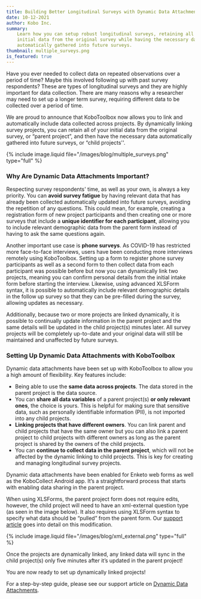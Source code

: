 ```yaml
---
title: Building Better Longitudinal Surveys with Dynamic Data Attachments
date: 10-12-2021
author: Kobo Inc.
summary:
    Learn how you can setup robust longitudinal surveys, retaining all of your
    initial data from the original survey while having the necessary data
    automatically gathered into future surveys.
thumbnail: multiple_surveys.png
is_featured: true
---
```


Have you ever needed to collect data on repeated observations over a period of
time? Maybe this involved following up with past survey respondents? These are
types of longitudinal surveys and they are highly important for data collection.
There are many reasons why a researcher may need to set up a longer term survey,
requiring different data to be collected over a period of time.

We are proud to announce that KoboToolbox now allows you to link and
automatically include data collected across projects. By dynamically linking
survey projects, you can retain all of your initial data from the original
survey, or “parent project”, and then have the necessary data automatically
gathered into future surveys, or “child projects''.

{% include image.liquid file="/images/blog/multiple_surveys.png" type="full" %}

### Why Are Dynamic Data Attachments Important?

Respecting survey respondents' time, as well as your own, is always a key
priority. You can **avoid survey fatigue** by having relevant data that has
already been collected automatically updated into future surveys, avoiding the
repetition of any questions. This could mean, for example, creating a
registration form of new project participants and then creating one or more
surveys that include a **unique identifier for each participant**, allowing you
to include relevant demographic data from the parent form instead of having to
ask the same questions again.

Another important use case is **phone surveys**. As COVID-19 has restricted more
face-to-face interviews, users have been conducting more interviews remotely
using KoboToolbox. Setting up a form to register phone survey participants as
well as a second form to then collect data from each participant was possible
before but now you can dynamically link two projects, meaning you can confirm
personal details from the initial intake form before starting the interview.
Likewise, using advanced XLSForm syntax, it is possible to automatically include
relevant demographic details in the follow up survey so that they can be
pre-filled during the survey, allowing updates as necessary.

Additionally, because two or more projects are linked dynamically, it is
possible to continually update information in the parent project and the same
details will be updated in the child project(s) minutes later. All survey
projects will be completely up-to-date and your original data will still be
maintained and unaffected by future surveys.

### Setting Up Dynamic Data Attachments with KoboToolbox

Dynamic data attachments have been set up with KoboToolbox to allow you a high
amount of flexibility. Key features include:

-   Being able to use the **same data across projects**. The data stored in the
    parent project is the data source.
-   You can **share all data variables** of a parent project(s) **or only
    relevant ones**, the choice is yours. This is helpful for making sure that
    sensitive data, such as personally identifiable information (PII), is not
    imported into any child projects.
-   **Linking projects that have different owners**. You can link parent and
    child projects that have the same owner but you can also link a parent
    project to child projects with different owners as long as the parent
    project is shared by the owners of the child projects.
-   You can **continue to collect data in the parent project**, which will not
    be affected by the dynamic linking to child projects. This is key for
    creating and managing longitudinal survey projects.

Dynamic data attachments have been enabled for Enketo web forms as well as the
KoboCollect Android app. It’s a straightforward process that starts with
enabling data sharing in the parent project.

When using XLSForms, the parent project form does not require edits, however,
the child project will need to have an xml-external question type (as seen in
the image below). It also requires using XLSForm syntax to specify what data
should be “pulled” from the parent form. Our
[support article](https://support.kobotoolbox.org/dynamic_data_attachment.html)
goes into detail on this modification.

{% include image.liquid file="/images/blog/xml_external.png" type="full" %}

Once the projects are dynamically linked, any linked data will sync in the child
project(s) only five minutes after it’s updated in the parent project!

You are now ready to set up dynamically linked projects!

For a step-by-step guide, please see our support article on
[Dynamic Data Attachments](https://support.kobotoolbox.org/dynamic_data_attachment.html).
